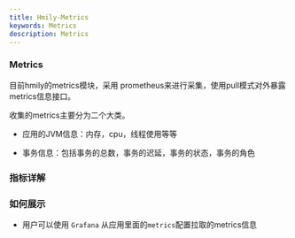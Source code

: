 ```yaml
---
title: Hmily-Metrics
keywords: Metrics
description: Metrics
---
```


### Metrics

目前hmily的metrics模块，采用 prometheus来进行采集，使用pull模式对外暴露metrics信息接口。

收集的metrics主要分为二个大类。

* 应用的JVM信息：内存，cpu，线程使用等等

* 事务信息：包括事务的总数，事务的迟延，事务的状态，事务的角色


### 指标详解




### 如何展示

* 用户可以使用 `Grafana` 从应用里面的`metrics`配置拉取的metrics信息

